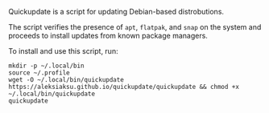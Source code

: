 Quickupdate is a script for updating Debian-based distrobutions.

The script verifies the presence of `apt`, `flatpak`, and `snap` on the system and proceeds to install updates from known package managers.

To install and use this script, run:
```
mkdir -p ~/.local/bin
source ~/.profile
wget -O ~/.local/bin/quickupdate https://aleksiaksu.github.io/quickupdate/quickupdate && chmod +x ~/.local/bin/quickupdate
quickupdate
```
